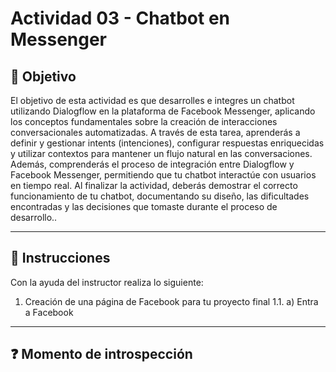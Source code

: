 # **Actividad 03 - Chatbot en Messenger**

## 🎯 **Objetivo**
El objetivo de esta actividad es que desarrolles e integres un chatbot utilizando Dialogflow en la plataforma de Facebook Messenger, aplicando los conceptos fundamentales sobre la creación de interacciones conversacionales automatizadas. A través de esta tarea, aprenderás a definir y gestionar intents (intenciones), configurar respuestas enriquecidas y utilizar contextos para mantener un flujo natural en las conversaciones. Además, comprenderás el proceso de integración entre Dialogflow y Facebook Messenger, permitiendo que tu chatbot interactúe con usuarios en tiempo real. Al finalizar la actividad, deberás demostrar el correcto funcionamiento de tu chatbot, documentando su diseño, las dificultades encontradas y las decisiones que tomaste durante el proceso de desarrollo..

---

## 📑 Instrucciones
Con la ayuda del instructor realiza lo siguiente:  
1.	Creación de una página de Facebook para tu proyecto final
1.1. a)	Entra a Facebook







---

## ❓ **Momento de introspección**









